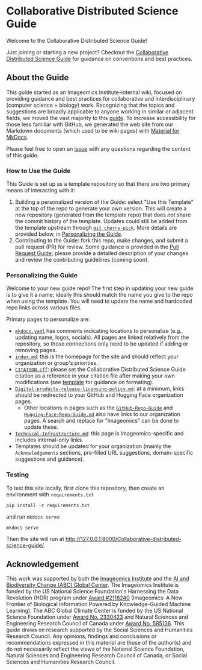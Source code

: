 # Collaborative Distributed Science Guide

Welcome to the Collaborative Distributed Science Guide!

Just joining or starting a new project? 
Checkout the [Collaborative Distributed Science Guide](https://imageomics.github.io/Collaborative-distributed-science-guide/) for guidance on conventions and best practices.

## About the Guide

This guide started as an Imageomics Institute-internal wiki, focused on providing guidance and best practices for collaborative and interdisciplinary (computer science + biology) work. Recognizing that the topics and suggestions are broadly applicable to anyone working in similar or adjacent fields, we moved the vast majority to this [guide](https://imageomics.github.io/Collaborative-distributed-science-guide/). To increase accessibility for those less familiar with GitHub, we generated the web site from our Markdown documents (which used to be wiki pages) with [Material for MkDocs](https://squidfunk.github.io/mkdocs-material/).

Please feel free to open an [issue](https://github.com/Imageomics/Collaborative-distributed-science-guide/issues) with any questions regarding the content of this guide.

### How to Use the Guide

This Guide is set up as a template repository so that there are two primary means of interacting with it:
1. Building a personalized version of the Guide: select "Use this Template" at the top of the repo to generate your own version. This will create a new repository (generated from the template repo) that does _not_ share the commit history of the template. Updates could still be added from the template upstream through [`git cherry-pick`](https://git-scm.com/docs/git-cherry-pick). More details are provided below, in [Personalizing the Guide](#personalizing-the-guide).
2. Contributing to the Guide: fork this repo, make changes, and submit a pull request (PR) for review. Some guidance is provided in the [Pull Request Guide](https://imageomics.github.io/Collaborative-distributed-science-guide/wiki-guide/The-GitHub-Pull-Request-Guide/); please provide a detailed description of your changes and review the contributing guidelines (coming soon).

### Personalizing the Guide

Welcome to your new guide repo! The first step in updating your new guide is to give it a name; ideally this should match the name you give to the repo when using the template. You will need to update the name and hardcoded repo links across various files.

Primary pages to personalize are:

- [`mkdocs.yaml`](mkdocs.yaml) has comments indicating locations to personalize (e.g., updating name, logos, socials). All pages are linked relatively from the repository, so those connections only need to be updated if adding or removing pages.
- [`index.md`](docs/index.md): this is the homepage for the site and should reflect your organization or group's priorities.
- [`CITATION.cff`](CITATION.cff): please set the Collaborative Distributed Science Guide citation as a reference in your citation file after making your own modifications (see [template](https://imageomics.github.io/Collaborative-distributed-science-guide/wiki-guide/GitHub-Repo-Guide/#citation) for guidance on formating).
- [`Digital-products-release-licensing-policy.md`](docs/wiki-guide/Digital-products-release-licensing-policy.md): at a minimum, links should be redirected to your GitHub and Hugging Face organization pages.
    - Other locations in pages such as the [`GitHub-Repo-Guide`](docs/wiki-guide/GitHub-Repo-Guide.md) and [`Hugging-Face-Repo-Guide.md`](docs/wiki-guide/Hugging-Face-Repo-Guide.md) also have links to our organization pages. A search and replace for "Imageomics" can be done to update these.
- [`Technical-Infrastructure.md`](docs/wiki-guide/Technical-Infrastructure.md): this page is Imageomics-specific and includes internal-only links.
- Templates should be updated for your organization (mainly the `Acknowledgements` sections, pre-filled URL suggestions, domain-specific suggestions and guidance).

### Testing
To test this site locally, first clone this repository, then create an environment with `requirements.txt`
```
pip install -r requirements.txt
```
and run `mkdocs serve`:
```
mkdocs serve
```
Then the site will run at http://127.0.0.1:8000/Collaborative-distributed-science-guide/.

## Acknowledgement

This work was supported by both the [Imageomics Institute](https://imageomics.org) and the [AI and Biodiversity Change (ABC) Global Center](http://abcresearchcenter.org). The Imageomics Institute is funded by the US National Science Foundation's Harnessing the Data Revolution (HDR) program under [Award #2118240](https://www.nsf.gov/awardsearch/showAward?AWD_ID=2118240) (Imageomics: A New Frontier of Biological Information Powered by Knowledge-Guided Machine Learning). The ABC Global Climate Center is funded by the US National Science Foundation under [Award No. 2330423](https://www.nsf.gov/awardsearch/showAward?AWD_ID=2330423&HistoricalAwards=false) and Natural Sciences and Engineering Research Council of Canada under [Award No. 585136](https://www.nserc-crsng.gc.ca/ase-oro/Details-Detailles_eng.asp?id=782440). This guide draws on research supported by the Social Sciences and Humanities Research Council. Any opinions, findings and conclusions or recommendations expressed in this material are those of the author(s) and do not necessarily reflect the views of the National Science Foundation, Natural Sciences and Engineering Research Council of Canada, or Social Sciences and Humanities Research Council.
